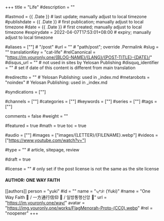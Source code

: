 +++
title = "Life"
#description = ""

#lastmod = {{ .Date }}                 # last update; manually adjust to local timezone
#publishdate = {{ .Date }}             # first publication; manually adjust to local timezone
#date = {{ .Date }}                    # first created; manually adjust to local timezone
#expirydate = 2022-04-07T17:53:01+08:00              # expiry; manually adjust to local timezone

#aliases = [""]                                        # "/post"
#url = ""                                              # "path/post"; override .Permalink
#slug = ""
translationKey = "cat-life"
#relCanonical = "https://im.youronly.one/{BLOG-NAME}/{LANG}/{POST-TITLE}-{DATE}/"
#disqus_url = ""                                       # not used in sites by Yelosan Publishing
#disquq_identifier = ""                                # set if date of this content is different from main translation

#redirectto = ""                                       # Yelosan Publishing: used in _index.md
#metarobots = "noindex"                                # Yelosan Publishing: used in _index.md

#syndications = [""]

#channels = [""]
#categories = [""]
#keywords = [""]
#series = [""]
#tags = [""]

comments = false
#weight = ""

#featured = true
#math = true
toc = true

#audio = [""]
#images = ["images/{LETTER}/{FILENAME}.webp"]
#videos = ["https://www.youtube.com/watch?v="]

#type = ""                                             # article, sitepage, review

#draft = true

#license = ""                                          # only set if the post license is not the same as the site license

#### AUTHOR: ONE WAY FAITH ####
[[authors]]
  person = "yuki"
  #id = ""
  name = "ᜌᜓᜃᜒ (Yuki)"
  #name = "One Way Faith 🛐 / 一方通行信仰 🛐 / 일방통행신앙 🛐"
  url = "https://im.youronly.one/way/"
  avatar = "https://img.youronly.one/works/FlagMenorah-Proto-(CC0).webp"
  #rel = "noopener"
+++

